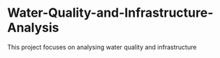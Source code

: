 # Water-Quality-and-Infrastructure-Analysis
This project focuses on analysing water quality and infrastructure
